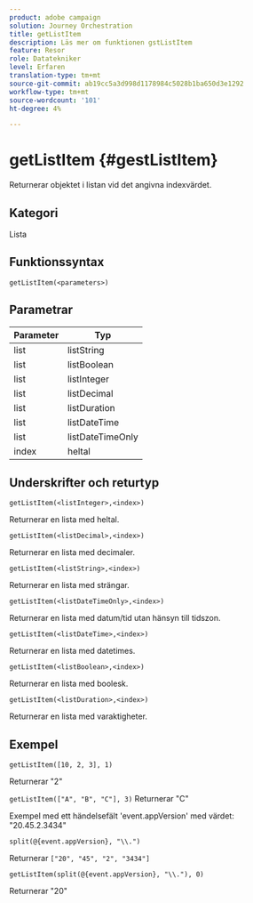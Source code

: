```yaml
---
product: adobe campaign
solution: Journey Orchestration
title: getListItem
description: Läs mer om funktionen gstListItem
feature: Resor
role: Datatekniker
level: Erfaren
translation-type: tm+mt
source-git-commit: ab19cc5a3d998d1178984c5028b1ba650d3e1292
workflow-type: tm+mt
source-wordcount: '101'
ht-degree: 4%

---
```



# getListItem {#gestListItem}

Returnerar objektet i listan vid det angivna indexvärdet.

## Kategori

Lista

## Funktionssyntax

`getListItem(<parameters>)`

## Parametrar

| Parameter | Typ |
|-----------|------------------|
| list | listString |
| list | listBoolean |
| list | listInteger |
| list | listDecimal |
| list | listDuration |
| list | listDateTime |
| list | listDateTimeOnly |
| index | heltal |

## Underskrifter och returtyp

`getListItem(<listInteger>,<index>)`

Returnerar en lista med heltal.

`getListItem(<listDecimal>,<index>)`

Returnerar en lista med decimaler.

`getListItem(<listString>,<index>)`

Returnerar en lista med strängar.

`getListItem(<listDateTimeOnly>,<index>)`

Returnerar en lista med datum/tid utan hänsyn till tidszon.

`getListItem(<listDateTime>,<index>)`

Returnerar en lista med datetimes.

`getListItem(<listBoolean>,<index>)`

Returnerar en lista med boolesk.

`getListItem(<listDuration>,<index>)`

Returnerar en lista med varaktigheter.

## Exempel

`getListItem([10, 2, 3], 1)`

Returnerar &quot;2&quot;

`getListItem(["A", "B", "C"], 3)`
Returnerar &quot;C&quot;

Exempel med ett händelsefält &#39;event.appVersion&#39; med värdet: &quot;20.45.2.3434&quot;

`split(@{event.appVersion}, "\\.")`

Returnerar `["20", "45", "2", "3434"]`

`getListItem(split(@{event.appVersion}, "\\."), 0)`

Returnerar &quot;20&quot;